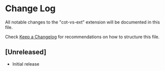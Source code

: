 # Change Log

All notable changes to the "cot-vs-ext" extension will be documented in this file.

Check [Keep a Changelog](http://keepachangelog.com/) for recommendations on how to structure this file.

## [Unreleased]

- Initial release